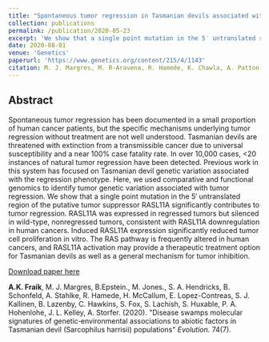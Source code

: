 ```yaml
---
title: "Spontaneous tumor regression in Tasmanian devils associated with RASL11A activation"
collection: publications
permalink: /publication/2020-05-23
excerpt: 'We show that a single point mutation in the 5′ untranslated region of the putative tumor suppressor RASL11A significantly contributes to tumor regression. RASL11A was expressed in regressed tumors but silenced in wild-type, nonregressed tumors, consistent with RASL11A downregulation in human cancers. Induced RASL11A expression significantly reduced tumor cell proliferation in vitro.'
date: 2020-08-01
venue: 'Genetics'
paperurl: 'https://www.genetics.org/content/215/4/1143'
citation: M. J. Margres, M. R-Aravena, R. Hamede, K. Chawla, A. Patton, M. F. Lawrance, <b>A. K. Fraik</b>, B. W. Davis, E. A. Ostrander, M. E. Jones, H. McCallum, P. J. Paddison, Paul A. Hohenlohe, D. Hockenbery, A. Storfer. Spontaneous tumor regression in Tasmanian devils associated with RASL11A activation. <i>Genetics</i>. (2020). 
---
```


## Abstract
Spontaneous tumor regression has been documented in a small proportion of human cancer patients, but the specific mechanisms underlying tumor regression without treatment are not well understood. Tasmanian devils are threatened with extinction from a transmissible cancer due to universal susceptibility and a near 100% case fatality rate. In over 10,000 cases, <20 instances of natural tumor regression have been detected. Previous work in this system has focused on Tasmanian devil genetic variation associated with the regression phenotype. Here, we used comparative and functional genomics to identify tumor genetic variation associated with tumor regression. We show that a single point mutation in the 5′ untranslated region of the putative tumor suppressor RASL11A significantly contributes to tumor regression. RASL11A was expressed in regressed tumors but silenced in wild-type, nonregressed tumors, consistent with RASL11A downregulation in human cancers. Induced RASL11A expression significantly reduced tumor cell proliferation in vitro. The RAS pathway is frequently altered in human cancers, and RASL11A activation may provide a therapeutic treatment option for Tasmanian devils as well as a general mechanism for tumor inhibition.

[Download paper here](https://www.genetics.org/content/215/4/1143)

<b>A.K. Fraik</b>, M. J. Margres, B.Epstein., M. Jones., S. A. Hendricks, B. Schonfeld, A. Stahlke, R. Hamede, H. McCallum, E. Lopez-Contreas, S. J. Kallinen, B. Lazenby, C. Hawkins, S. Fox, S. Lachish, S. Huxable, P. A. Hohenlohe, J. L. Kelley, A. Storfer. (2020). "Disease swamps molecular signatures of genetic‐environmental associations to abiotic factors in Tasmanian devil (Sarcophilus harrisii) populations" <i>Evolution</i>. 74(7).
